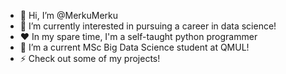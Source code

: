 - 👋 Hi, I’m @MerkuMerku
- 👀 I’m currently interested in pursuing a career in data science!
- ❤️ In my spare time, I'm a self-taught python programmer
- 🌱 I’m a current MSc Big Data Science student at QMUL!
- ⚡ Check out some of my projects!

<!---
MerkuMerku/MerkuMerku is a ✨ special ✨ repository because its `README.md` (this file) appears on your GitHub profile.
You can click the Preview link to take a look at your changes.
--->
